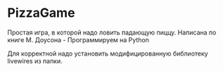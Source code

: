 # PizzaGame

Простая игра, в которой надо ловить падающую пиццу.
Написана по книге М. Доусона - Программируем на Python

Для корректной надо установить модифицированную библиотеку livewires из папки.
